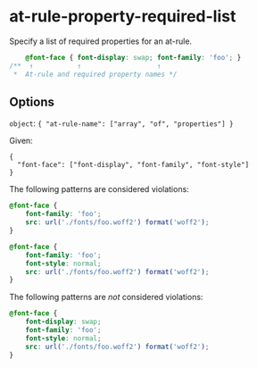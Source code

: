 # at-rule-property-required-list

Specify a list of required properties for an at-rule.

<!-- prettier-ignore -->
```css
    @font-face { font-display: swap; font-family: 'foo'; }
/**  ↑           ↑                   ↑
 *  At-rule and required property names */
```

## Options

`object`: `{ "at-rule-name": ["array", "of", "properties"] }`

Given:

```
{
  "font-face": ["font-display", "font-family", "font-style"]
}
```

The following patterns are considered violations:

<!-- prettier-ignore -->
```css
@font-face {
    font-family: 'foo';
    src: url('./fonts/foo.woff2') format('woff2');
}
```

<!-- prettier-ignore -->
```css
@font-face {
    font-family: 'foo';
    font-style: normal;
    src: url('./fonts/foo.woff2') format('woff2');
}
```

The following patterns are _not_ considered violations:

<!-- prettier-ignore -->
```css
@font-face {
    font-display: swap;
    font-family: 'foo';
    font-style: normal;
    src: url('./fonts/foo.woff2') format('woff2');
}
```
